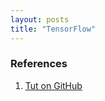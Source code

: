 ```yaml
---
layout: posts
title: "TensorFlow"
---
```




### References
1. [Tut on GitHub](https://github.com/vahidk/TensorflowFramework/tree/fae174ccf14be9f6581c03aa60e3c3d409ce261d)

